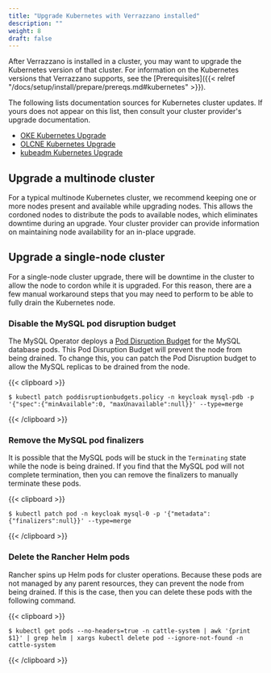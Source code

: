 ```yaml
---
title: "Upgrade Kubernetes with Verrazzano installed"
description: ""
weight: 8
draft: false
---
```


After Verrazzano is installed in a cluster, you may want to upgrade the Kubernetes version of that cluster.
For information on the Kubernetes versions that Verrazzano supports, see the [Prerequisites]({{< relref "/docs/setup/install/prepare/prereqs.md#kubernetes" >}}).

The following lists documentation sources for Kubernetes cluster updates.
If yours does not appear on this list, then consult your cluster provider's upgrade documentation.
- [OKE Kubernetes Upgrade](https://docs.oracle.com/en-us/iaas/Content/ContEng/Tasks/contengupgradingk8smasternode.htm)
- [OLCNE Kubernetes Upgrade](https://docs.oracle.com/en/operating-systems/olcne/1.5/upgrade/update.html#update)
- [kubeadm Kubernetes Upgrade](https://kubernetes.io/docs/tasks/administer-cluster/kubeadm/kubeadm-upgrade/)

## Upgrade a multinode cluster

For a typical multinode Kubernetes cluster, we recommend keeping one or more nodes present and available while upgrading nodes.
This allows the cordoned nodes to distribute the pods to available nodes, which eliminates downtime during an upgrade.
Your cluster provider can provide information on maintaining node availability for an in-place upgrade.

## Upgrade a single-node cluster

For a single-node cluster upgrade, there will be downtime in the cluster to allow the node to cordon while it is upgraded.
For this reason, there are a few manual workaround steps that you may need to perform to be able to fully drain the Kubernetes node.

### Disable the MySQL pod disruption budget
The MySQL Operator deploys a [Pod Disruption Budget](https://kubernetes.io/docs/concepts/workloads/pods/disruptions/#pod-disruption-budgets)
for the MySQL database pods.
This Pod Disruption Budget will prevent the node from being drained.
To change this, you can patch the Pod Disruption budget to allow the MySQL replicas to be drained from the node.

{{< clipboard >}}
<div class="highlight">

```
$ kubectl patch poddisruptionbudgets.policy -n keycloak mysql-pdb -p '{"spec":{"minAvailable":0, "maxUnavailable":null}}' --type=merge
```

</div>
{{< /clipboard >}}

### Remove the MySQL pod finalizers
It is possible that the MySQL pods will be stuck in the `Terminating` state while the node is being drained.
If you find that the MySQL pod will not complete termination, then you can remove the finalizers to manually terminate these pods.

{{< clipboard >}}
<div class="highlight">

```
$ kubectl patch pod -n keycloak mysql-0 -p '{"metadata":{"finalizers":null}}' --type=merge
```

</div>
{{< /clipboard >}}

### Delete the Rancher Helm pods
Rancher spins up Helm pods for cluster operations.
Because these pods are not managed by any parent resources, they can prevent the node from being drained.
If this is the case, then you can delete these pods with the following command.

{{< clipboard >}}
<div class="highlight">

```
$ kubectl get pods --no-headers=true -n cattle-system | awk '{print $1}' | grep helm | xargs kubectl delete pod --ignore-not-found -n cattle-system
```

</div>
{{< /clipboard >}}
